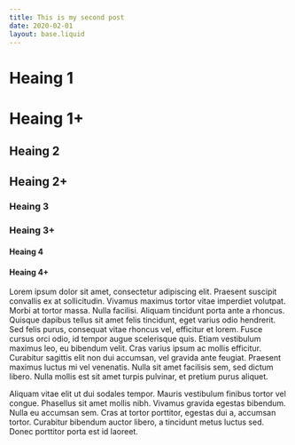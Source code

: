 ```yaml
---
title: This is my second post
date: 2020-02-01
layout: base.liquid
---
```


<main>
  <div>
    <div class=flex>
      <div>
        <h1>Heaing 1</h1>
      </div>
      <div>
        <h1 class="plus">Heaing 1+</h1>
      </div>
    </div>
    <div class=flex>
      <div>
        <h2>Heaing 2</h2>
      </div>
      <div>
        <h2 class="plus">Heaing 2+</h2>
      </div>
    </div>
    <div class=flex>
      <div>
        <h3>Heaing 3</h3>
      </div>
      <div>
        <h3 class="plus">Heaing 3+</h3>
      </div>
    </div>
    <div class=flex>
      <div>
        <h4>Heaing 4</h4>
      </div>
      <div>
        <h4 class="plus">Heaing 4+</h4>
      </div>
    </div>
    <div>
      <div>
        <p>Lorem ipsum dolor sit amet, consectetur adipiscing elit. Praesent suscipit convallis ex at sollicitudin. Vivamus maximus tortor vitae imperdiet volutpat. Morbi at tortor massa. Nulla facilisi. Aliquam tincidunt porta ante a rhoncus. Quisque dapibus tellus sit amet felis tincidunt, eget varius odio hendrerit. Sed felis purus, consequat vitae rhoncus vel, efficitur et lorem. Fusce cursus orci odio, id tempor augue scelerisque quis. Etiam vestibulum maximus leo, eu bibendum velit. Cras varius ipsum ac mollis efficitur. Curabitur sagittis elit non dui accumsan, vel gravida ante feugiat. Praesent maximus luctus mi vel venenatis. Nulla sit amet facilisis sem, sed dictum libero. Nulla mollis est sit amet turpis pulvinar, et pretium purus aliquet.</p>
      <p>Aliquam vitae elit ut dui sodales tempor. Mauris vestibulum finibus tortor vel congue. Phasellus sit amet mollis nibh. Vivamus gravida egestas bibendum. Nulla eu accumsan sem. Cras at tortor porttitor, egestas dui a, accumsan tortor. Curabitur bibendum auctor libero, a tincidunt metus luctus sed. Donec porttitor porta est id laoreet.</p>
      </div>
    </div>
  </div>
</main>
